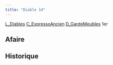 ```yaml
---
title: "Diable 14"
---
```


[L_Diables](notes/equipements/L_Diables.md) [C_ExpressoAncien](notes/equipements/consommables/C_ExpressoAncien.md) [D_GardeMeubles](notes/departements/D_GardeMeubles.md) 1er

## Afaire 

## Historique